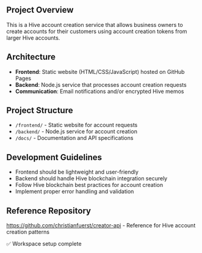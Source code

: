 <!-- Hive Account Creation Service - Project Instructions -->

## Project Overview
This is a Hive account creation service that allows business owners to create accounts for their customers using account creation tokens from larger Hive accounts.

## Architecture
- **Frontend**: Static website (HTML/CSS/JavaScript) hosted on GitHub Pages
- **Backend**: Node.js service that processes account creation requests
- **Communication**: Email notifications and/or encrypted Hive memos

## Project Structure
- `/frontend/` - Static website for account requests
- `/backend/` - Node.js service for account creation
- `/docs/` - Documentation and API specifications

## Development Guidelines
- Frontend should be lightweight and user-friendly
- Backend should handle Hive blockchain integration securely
- Follow Hive blockchain best practices for account creation
- Implement proper error handling and validation

## Reference Repository
https://github.com/christianfuerst/creator-api - Reference for Hive account creation patterns

✅ Workspace setup complete
